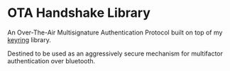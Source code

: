 # OTA Handshake Library

An Over-The-Air Multisignature Authentication Protocol built on top of my [keyring](https://github.com/gnzlabs/keyring) library.

Destined to be used as an aggressively secure mechanism for multifactor authentication over bluetooth.

